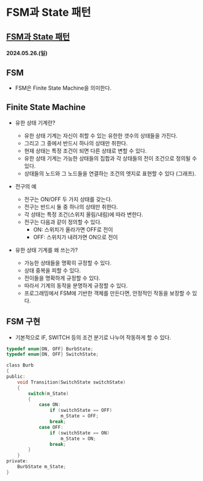 # FSM과 State 패턴

## [FSM과 State 패턴](https://ozt88.tistory.com/8)

#### 2024.05.26.(일)

## FSM

- FSM은 Finite State Machine을 의미한다.

## Finite State Machine

- 유한 상태 기계란?

  - 유한 상태 기계는 자신이 취할 수 있는 유한한 갯수의 상태들을 가진다.
  - 그리고 그 중에서 반드시 하나의 상태만 취한다.
  - 현재 상태는 특정 조건이 되면 다른 상태로 변할 수 있다.
  - 유한 상태 기계는 가능한 상태들의 집합과 각 상태들의 전이 조건으로 정의될 수 있다.
  - 상태들의 노드와 그 노드들을 연결하는 조건의 엣지로 표현할 수 있다 (그래프).

- 전구의 예

  - 전구는 ON/OFF 두 가지 상태를 갖는다.
  - 전구는 반드시 둘 중 하나의 상태만 취한다.
  - 각 상태는 특정 조건(스위치 올림/내림)에 따라 변한다.
  - 전구는 다음과 같이 정의할 수 있다.
    - ON: 스위치가 올라가면 OFF로 전이
    - OFF: 스위치가 내려가면 ON으로 전이

- 유한 상태 기계를 왜 쓰는가?
  - 가능한 상태들을 명확히 규정할 수 있다.
  - 상태 중복을 피할 수 있다.
  - 전이들을 명확하게 규정할 수 있다.
  - 따라서 기계의 동작을 분명하게 규정할 수 있다.
  - 프로그래밍에서 FSM에 기반한 객체를 만든다면, 안정적인 작동을 보장할 수 있다.

## FSM 구현

- 기본적으로 IF, SWITCH 등의 조건 분기로 나누어 작동하게 할 수 있다.

```C
typedef enum{ON, OFF} BurbState;
typedef enum{ON, OFF} SwitchState;

class Burb
{
public:
    void Transition(SwitchState switchState)
    {
        switch(m_State)
        {
            case ON:
                if (switchState == OFF)
                    m_State = OFF;
                break;
            case OFF:
                if (switchState == ON)
                    m_State = ON;
                break;
        }
    }
private:
    BurbState m_State;
}
```
